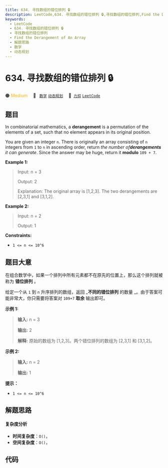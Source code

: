 ```yaml
---
title: 634. 寻找数组的错位排列 🔒
description: LeetCode,634. 寻找数组的错位排列 🔒,寻找数组的错位排列,Find the Derangement of An Array,解题思路,数学,动态规划
keywords:
  - LeetCode
  - 634. 寻找数组的错位排列 🔒
  - 寻找数组的错位排列
  - Find the Derangement of An Array
  - 解题思路
  - 数学
  - 动态规划
---
```


# 634. 寻找数组的错位排列 🔒

🟠 <font color=#ffb800>Medium</font>&emsp; 🔖&ensp; [`数学`](/tag/math.md) [`动态规划`](/tag/dynamic-programming.md)&emsp; 🔗&ensp;[`力扣`](https://leetcode.cn/problems/find-the-derangement-of-an-array) [`LeetCode`](https://leetcode.com/problems/find-the-derangement-of-an-array)

## 题目

In combinatorial mathematics, a **derangement** is a permutation of the
elements of a set, such that no element appears in its original position.

You are given an integer `n`. There is originally an array consisting of `n`
integers from `1` to `n` in ascending order, return _the number
of**derangements** it can generate_. Since the answer may be huge, return it
**modulo** `109 + 7`.



**Example 1:**

> Input: n = 3
> 
> Output: 2
> 
> Explanation: The original array is [1,2,3]. The two derangements are [2,3,1] and [3,1,2].

**Example 2:**

> Input: n = 2
> 
> Output: 1

**Constraints:**

  * `1 <= n <= 10^6`


## 题目大意

在组合数学中，如果一个排列中所有元素都不在原先的位置上，那么这个排列就被称为 **错位排列** 。

给定一个从 `1` 到 `n` 升序排列的数组，返回 _**不同的错位排列** 的数量 _。由于答案可能非常大，你只需要将答案对 `109+7`
**取余**  输出即可。



**示例 1:**

> 
> 
> 
> 
> 
> **输入:** n = 3
> 
> **输出:** 2
> 
> **解释:** 原始的数组为 [1,2,3]。两个错位排列的数组为 [2,3,1] 和 [3,1,2]。
> 
> 

**示例 2:**

> 
> 
> 
> 
> 
> **输入:** n = 2
> 
> **输出:** 1
> 
> 



**提示：**

  * `1 <= n <= 10^6`


## 解题思路

#### 复杂度分析

- **时间复杂度**：`O()`，
- **空间复杂度**：`O()`，

## 代码

```javascript

```